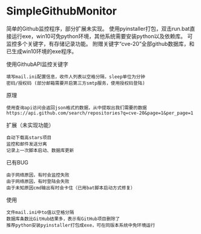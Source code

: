 # SimpleGithubMonitor
简单的Github监控程序，部分扩展未实现。
使用pyinstaller打包，双击run.bat直接运行exe，win10可免python环境，其他系统需要安装python以及依赖库。
可监控多个关键字，有存储记录功能。
附赠关键字“cve-20”全部github数据库，和已生成win10环境的exe程序。

使用GithubAPI监控关键字

	填写mail.ini配置信息，收件人列表以空格分隔，sleep单位为分钟
	密码/授权码 (部分邮箱需要开启第三方smtp服务，使用授权码登陆)

原理

	使用查询api访问会返回json格式的数据，从中提取出我们需要的数据
	https://api.github.com/search/repositories?q=cve-20&page=1&per_page=1

扩展（未实现功能）

	自动下载高stars项目
	监控和邮件发送分离
	记录上一次脚本启动、数据库更新

已有BUG

	由于网络原因，有时会监控失败
	由于网络原因，有时登陆会失败
	由于未知原因cmd输出有时会卡住（已用bat脚本启动方式修复）

使用

	文件mail.ini中to值以空格分隔
	数据库条数比GitHub结果多，表示有GitHub项目删除了
  	推荐python安装pyinstaller打包成exe，可在同版本系统中免环境运行

